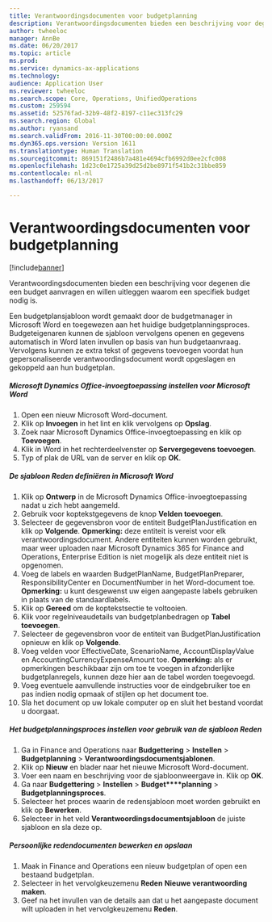 ```yaml
---
title: Verantwoordingsdocumenten voor budgetplanning
description: Verantwoordingsdocumenten bieden een beschrijving voor degenen die een budget aanvragen en willen uitleggen waarom een specifiek budget nodig is.
author: twheeloc
manager: AnnBe
ms.date: 06/20/2017
ms.topic: article
ms.prod: 
ms.service: dynamics-ax-applications
ms.technology: 
audience: Application User
ms.reviewer: twheeloc
ms.search.scope: Core, Operations, UnifiedOperations
ms.custom: 259594
ms.assetid: 52576fad-32b9-48f2-8197-c11ec313fc29
ms.search.region: Global
ms.author: ryansand
ms.search.validFrom: 2016-11-30T00:00:00.000Z
ms.dyn365.ops.version: Version 1611
ms.translationtype: Human Translation
ms.sourcegitcommit: 869151f2486b7a481e4694cfb6992d0ee2cfc008
ms.openlocfilehash: 1d23c0e1725a39d25d2be8971f541b2c31bbe859
ms.contentlocale: nl-nl
ms.lasthandoff: 06/13/2017

---
```


# <a name="budget-planning-justification-documents"></a>Verantwoordingsdocumenten voor budgetplanning

[!include[banner](../includes/banner.md)]


Verantwoordingsdocumenten bieden een beschrijving voor degenen die een budget aanvragen en willen uitleggen waarom een specifiek budget nodig is. 

Een budgetplansjabloon wordt gemaakt door de budgetmanager in Microsoft Word en toegewezen aan het huidige budgetplanningsproces. Budgeteigenaren kunnen de sjabloon vervolgens openen en gegevens automatisch in Word laten invullen op basis van hun budgetaanvraag. Vervolgens kunnen ze extra tekst of gegevens toevoegen voordat hun gepersonaliseerde verantwoordingsdocument wordt opgeslagen en gekoppeld aan hun budgetplan.

##### <a name="set-up-microsoft-dynamics-office-add-in-for-microsoft-word"></a>Microsoft Dynamics Office-invoegtoepassing instellen voor Microsoft Word

1.  Open een nieuw Microsoft Word-document.
2.  Klik op **Invoegen** in het lint en klik vervolgens op **Opslag**.
3.  Zoek naar Microsoft Dynamics Office-invoegtoepassing en klik op **Toevoegen**.
4.  Klik in Word in het rechterdeelvenster op **Servergegevens toevoegen**.
5.  Typ of plak de URL van de server en klik op **OK**.

##### <a name="define-the-justification-template-in-microsoft-word"></a>De sjabloon Reden definiëren in Microsoft Word

1.  Klik op **Ontwerp** in de Microsoft Dynamics Office-invoegtoepassing nadat u zich hebt aangemeld.
2.  Gebruik voor koptekstgegevens de knop **Velden toevoegen**.
3.  Selecteer de gegevensbron voor de entiteit BudgetPlanJustification en klik op **Volgende**. **Opmerking:** deze entiteit is vereist voor elk verantwoordingsdocument. Andere entiteiten kunnen worden gebruikt, maar weer uploaden naar Microsoft Dynamics 365 for Finance and Operations, Enterprise Edition is niet mogelijk als deze entiteit niet is opgenomen.
4.  Voeg de labels en waarden BudgetPlanName, BudgetPlanPreparer, ResponsibilityCenter en DocumentNumber in het Word-document toe. **Opmerking:** u kunt desgewenst uw eigen aangepaste labels gebruiken in plaats van de standaardlabels.
5.  Klik op **Gereed** om de koptekstsectie te voltooien.
6.  Klik voor regelniveaudetails van budgetplanbedragen op **Tabel toevoegen**.
7.  Selecteer de gegevensbron voor de entiteit van BudgetPlanJustification opnieuw en klik op **Volgende**.
8.  Voeg velden voor EffectiveDate, ScenarioName, AccountDisplayValue en AccountingCurrencyExpenseAmount toe. **Opmerking:** als er opmerkingen beschikbaar zijn om toe te voegen in afzonderlijke budgetplanregels, kunnen deze hier aan de tabel worden toegevoegd.
9.  Voeg eventuele aanvullende instructies voor de eindgebruiker toe en pas indien nodig opmaak of stijlen op het document toe.
10. Sla het document op uw lokale computer op en sluit het bestand voordat u doorgaat.

##### <a name="set-up-the-budget-planning-process-to-use-the-justification-template"></a>Het budgetplanningsproces instellen voor gebruik van de sjabloon Reden

1.  Ga in Finance and Operations naar **Budgettering** &gt; **Instellen** &gt; **Budgetplanning** &gt; **Verantwoordingsdocumentsjablonen**.
2.  Klik op **Nieuw** en blader naar het nieuwe Microsoft Word-document.
3.  Voer een naam en beschrijving voor de sjabloonweergave in. Klik op **OK**.
4.  Ga naar **Budgettering** &gt; **Instellen** &gt; **Budget****planning** &gt; **Budgetplanningsproces**.
5.  Selecteer het proces waarin de redensjabloon moet worden gebruikt en klik op **Bewerken**.
6.  Selecteer in het veld **Verantwoordingsdocumentsjabloon** de juiste sjabloon en sla deze op.

##### <a name="edit-and-save-personalized-justification-documents"></a>Persoonlijke redendocumenten bewerken en opslaan

1.  Maak in Finance and Operations een nieuw budgetplan of open een bestaand budgetplan.
2.  Selecteer in het vervolgkeuzemenu **Reden** **Nieuwe verantwoording maken**.
3.  Geef na het invullen van de details aan dat u het aangepaste document wilt uploaden in het vervolgkeuzemenu **Reden**.





